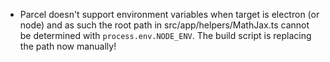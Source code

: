 -   Parcel doesn't support environment variables when target is electron (or node) and as such the root path in src/app/helpers/MathJax.ts cannot be determined with `process.env.NODE_ENV`. The build script is replacing the path now manually!

